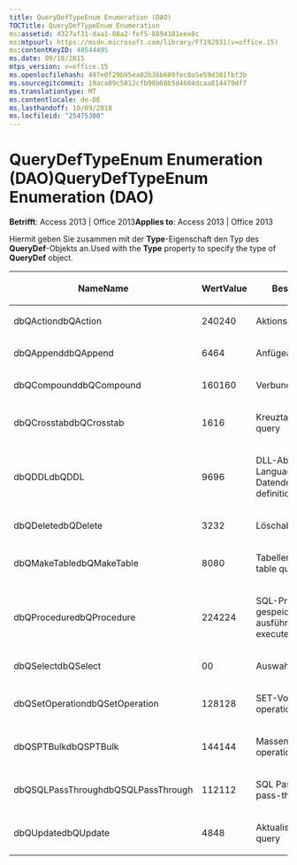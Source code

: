 ```yaml
---
title: QueryDefTypeEnum Enumeration (DAO)
TOCTitle: QueryDefTypeEnum Enumeration
ms:assetid: 4327af31-daa1-88a2-fef5-8894181eee8c
ms:mtpsurl: https://msdn.microsoft.com/library/Ff192931(v=office.15)
ms:contentKeyID: 48544495
ms.date: 09/18/2015
mtps_version: v=office.15
ms.openlocfilehash: 497e0f29b95ea82b36b609fec8a5e59d301fbf3b
ms.sourcegitcommit: 19aca09c5812cfb98b68b5d4604dcaa814479df7
ms.translationtype: MT
ms.contentlocale: de-DE
ms.lasthandoff: 10/09/2018
ms.locfileid: "25475380"
---
```

# <a name="querydeftypeenum-enumeration-dao"></a><span data-ttu-id="4e535-102">QueryDefTypeEnum Enumeration (DAO)</span><span class="sxs-lookup"><span data-stu-id="4e535-102">QueryDefTypeEnum Enumeration (DAO)</span></span>


<span data-ttu-id="4e535-103">**Betrifft**: Access 2013 | Office 2013</span><span class="sxs-lookup"><span data-stu-id="4e535-103">**Applies to**: Access 2013 | Office 2013</span></span>

<span data-ttu-id="4e535-104">Hiermit geben Sie zusammen mit der **Type**-Eigenschaft den Typ des **QueryDef**-Objekts an.</span><span class="sxs-lookup"><span data-stu-id="4e535-104">Used with the **Type** property to specify the type of **QueryDef** object.</span></span>

<table>
<colgroup>
<col style="width: 33%" />
<col style="width: 33%" />
<col style="width: 33%" />
</colgroup>
<thead>
<tr class="header">
<th><p><span data-ttu-id="4e535-105">Name</span><span class="sxs-lookup"><span data-stu-id="4e535-105">Name</span></span></p></th>
<th><p><span data-ttu-id="4e535-106">Wert</span><span class="sxs-lookup"><span data-stu-id="4e535-106">Value</span></span></p></th>
<th><p><span data-ttu-id="4e535-107">Beschreibung</span><span class="sxs-lookup"><span data-stu-id="4e535-107">Description</span></span></p></th>
</tr>
</thead>
<tbody>
<tr class="odd">
<td><p><span data-ttu-id="4e535-108">dbQAction</span><span class="sxs-lookup"><span data-stu-id="4e535-108">dbQAction</span></span></p></td>
<td><p><span data-ttu-id="4e535-109">240</span><span class="sxs-lookup"><span data-stu-id="4e535-109">240</span></span></p></td>
<td><p><span data-ttu-id="4e535-110">Aktionsabfrage</span><span class="sxs-lookup"><span data-stu-id="4e535-110">Action query</span></span></p></td>
</tr>
<tr class="even">
<td><p><span data-ttu-id="4e535-111">dbQAppend</span><span class="sxs-lookup"><span data-stu-id="4e535-111">dbQAppend</span></span></p></td>
<td><p><span data-ttu-id="4e535-112">64</span><span class="sxs-lookup"><span data-stu-id="4e535-112">64</span></span></p></td>
<td><p><span data-ttu-id="4e535-113">Anfügeabfrage</span><span class="sxs-lookup"><span data-stu-id="4e535-113">Append query</span></span></p></td>
</tr>
<tr class="odd">
<td><p><span data-ttu-id="4e535-114">dbQCompound</span><span class="sxs-lookup"><span data-stu-id="4e535-114">dbQCompound</span></span></p></td>
<td><p><span data-ttu-id="4e535-115">160</span><span class="sxs-lookup"><span data-stu-id="4e535-115">160</span></span></p></td>
<td><p><span data-ttu-id="4e535-116">Verbundabfrage</span><span class="sxs-lookup"><span data-stu-id="4e535-116">Compound query</span></span></p></td>
</tr>
<tr class="even">
<td><p><span data-ttu-id="4e535-117">dbQCrosstab</span><span class="sxs-lookup"><span data-stu-id="4e535-117">dbQCrosstab</span></span></p></td>
<td><p><span data-ttu-id="4e535-118">16</span><span class="sxs-lookup"><span data-stu-id="4e535-118">16</span></span></p></td>
<td><p><span data-ttu-id="4e535-119">Kreuztabellenabfrage</span><span class="sxs-lookup"><span data-stu-id="4e535-119">Crosstab query</span></span></p></td>
</tr>
<tr class="odd">
<td><p><span data-ttu-id="4e535-120">dbQDDL</span><span class="sxs-lookup"><span data-stu-id="4e535-120">dbQDDL</span></span></p></td>
<td><p><span data-ttu-id="4e535-121">96</span><span class="sxs-lookup"><span data-stu-id="4e535-121">96</span></span></p></td>
<td><p><span data-ttu-id="4e535-122">DLL-Abfrage (Data Definition Language, Datendefinitionssprache)</span><span class="sxs-lookup"><span data-stu-id="4e535-122">Data-definition language (DDL) query</span></span></p></td>
</tr>
<tr class="even">
<td><p><span data-ttu-id="4e535-123">dbQDelete</span><span class="sxs-lookup"><span data-stu-id="4e535-123">dbQDelete</span></span></p></td>
<td><p><span data-ttu-id="4e535-124">32</span><span class="sxs-lookup"><span data-stu-id="4e535-124">32</span></span></p></td>
<td><p><span data-ttu-id="4e535-125">Löschabfrage</span><span class="sxs-lookup"><span data-stu-id="4e535-125">Delete query</span></span></p></td>
</tr>
<tr class="odd">
<td><p><span data-ttu-id="4e535-126">dbQMakeTable</span><span class="sxs-lookup"><span data-stu-id="4e535-126">dbQMakeTable</span></span></p></td>
<td><p><span data-ttu-id="4e535-127">80</span><span class="sxs-lookup"><span data-stu-id="4e535-127">80</span></span></p></td>
<td><p><span data-ttu-id="4e535-128">Tabellenerstellungsabfrage</span><span class="sxs-lookup"><span data-stu-id="4e535-128">Make-table query</span></span></p></td>
</tr>
<tr class="even">
<td><p><span data-ttu-id="4e535-129">dbQProcedure</span><span class="sxs-lookup"><span data-stu-id="4e535-129">dbQProcedure</span></span></p></td>
<td><p><span data-ttu-id="4e535-130">224</span><span class="sxs-lookup"><span data-stu-id="4e535-130">224</span></span></p></td>
<td><p><span data-ttu-id="4e535-131">SQL-Prozedur, die eine gespeicherte Prozedur ausführt</span><span class="sxs-lookup"><span data-stu-id="4e535-131">SQL procedure that executes a stored procedure</span></span></p></td>
</tr>
<tr class="odd">
<td><p><span data-ttu-id="4e535-132">dbQSelect</span><span class="sxs-lookup"><span data-stu-id="4e535-132">dbQSelect</span></span></p></td>
<td><p><span data-ttu-id="4e535-133">0</span><span class="sxs-lookup"><span data-stu-id="4e535-133">0</span></span></p></td>
<td><p><span data-ttu-id="4e535-134">Auswahlabfrage</span><span class="sxs-lookup"><span data-stu-id="4e535-134">Select query</span></span></p></td>
</tr>
<tr class="even">
<td><p><span data-ttu-id="4e535-135">dbQSetOperation</span><span class="sxs-lookup"><span data-stu-id="4e535-135">dbQSetOperation</span></span></p></td>
<td><p><span data-ttu-id="4e535-136">128</span><span class="sxs-lookup"><span data-stu-id="4e535-136">128</span></span></p></td>
<td><p><span data-ttu-id="4e535-137">SET-Vorgangs-Abfrage</span><span class="sxs-lookup"><span data-stu-id="4e535-137">Set operation query</span></span></p></td>
</tr>
<tr class="odd">
<td><p><span data-ttu-id="4e535-138">dbQSPTBulk</span><span class="sxs-lookup"><span data-stu-id="4e535-138">dbQSPTBulk</span></span></p></td>
<td><p><span data-ttu-id="4e535-139">144</span><span class="sxs-lookup"><span data-stu-id="4e535-139">144</span></span></p></td>
<td><p><span data-ttu-id="4e535-140">Massenvorgangsabfrage</span><span class="sxs-lookup"><span data-stu-id="4e535-140">Bulk operation query</span></span></p></td>
</tr>
<tr class="even">
<td><p><span data-ttu-id="4e535-141">dbQSQLPassThrough</span><span class="sxs-lookup"><span data-stu-id="4e535-141">dbQSQLPassThrough</span></span></p></td>
<td><p><span data-ttu-id="4e535-142">112</span><span class="sxs-lookup"><span data-stu-id="4e535-142">112</span></span></p></td>
<td><p><span data-ttu-id="4e535-143">SQL Pass-Through-Abfrage</span><span class="sxs-lookup"><span data-stu-id="4e535-143">SQL pass-through query</span></span></p></td>
</tr>
<tr class="odd">
<td><p><span data-ttu-id="4e535-144">dbQUpdate</span><span class="sxs-lookup"><span data-stu-id="4e535-144">dbQUpdate</span></span></p></td>
<td><p><span data-ttu-id="4e535-145">48</span><span class="sxs-lookup"><span data-stu-id="4e535-145">48</span></span></p></td>
<td><p><span data-ttu-id="4e535-146">Aktualisierungsabfrage</span><span class="sxs-lookup"><span data-stu-id="4e535-146">Update query</span></span></p></td>
</tr>
</tbody>
</table>

